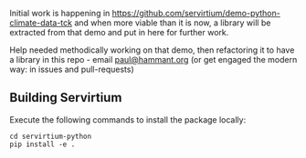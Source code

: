 Initial work is happening in https://github.com/servirtium/demo-python-climate-data-tck and when more viable than 
it is now, a library will be extracted from that demo and put in here for further work.

Help needed methodically working on that demo, then refactoring it to have a library in this repo - email paul@hammant.org (or get engaged the modern way: in issues and pull-requests)


## Building Servirtium

Execute the following commands to install the package locally:

```
cd servirtium-python
pip install -e .
```
